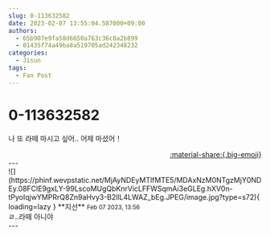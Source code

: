 ```yaml
---
slug: 0-113632582
date: 2023-02-07 13:55:04.587000+09:00
authors:
  - 65b907e9fa58d6650a763c36c8a2b899
  - 01435f74a49ba8a519705ad242348232
categories:
  - Jisun
tags:
  - Fan Post
---
```


# 0-113632582

<div class="post-container" markdown="1">
<div class="content-container md-sidebar__scrollwrap" markdown="1">

나 또 라떼 마시고 싶어.. 어제 마셨어！

</div>
</div>

<div style="text-align: right;" markdown="1">
<a href="https://weverse.io/fromis9/fanpost/0-113632582" style="text-align: right;">:material-share:{.big-emoji}</a>
</div>
---

<div class="comments-container md-sidebar__scrollwrap" markdown="1">
<div class="comment" markdown="1">
<div class='id-container' markdown="1">
![](https://phinf.wevpstatic.net/MjAyNDEyMTlfMTE5/MDAxNzM0NTgzMjY0NDEy.08FClE9gxLY-99LscoMUgQbKnrVicLFFWSqmAi3eGLEg.hXV0n-tPyoIqjwYMPRrQ8Zn9aHvy3-B2llL4LWAZ_bEg.JPEG/image.jpg?type=s72){ loading=lazy }
**<span class="artist">지선</span>** <small>Feb 07 2023, 13:56</small><br>
</div>
<div class='comment-body' markdown="1">
ㄹ..라떼 아니야
</div>
</div>
</div>
---
